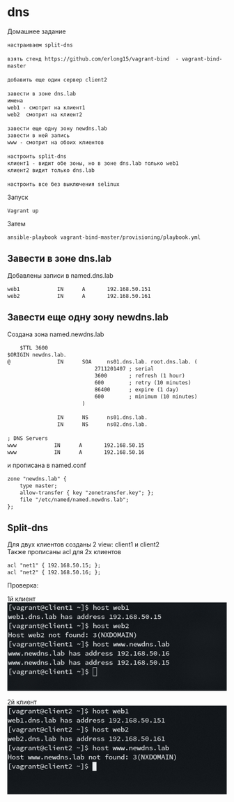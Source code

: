 # dns


Домашнее задание

    настраиваем split-dns

    взять стенд https://github.com/erlong15/vagrant-bind  - vagrant-bind-master

    добавить еще один сервер client2     

    завести в зоне dns.lab 
    имена
    web1 - смотрит на клиент1
    web2  смотрит на клиент2

    завести еще одну зону newdns.lab  
    завести в ней запись
    www - смотрит на обоих клиентов

    настроить split-dns  
    клиент1 - видит обе зоны, но в зоне dns.lab только web1  
    клиент2 видит только dns.lab    

    настроить все без выключения selinux





Запуск 

    Vagrant up

Затем 

    ansible-playbook vagrant-bind-master/provisioning/playbook.yml


## Завести в зоне dns.lab   
Добавлены записи в named.dns.lab

    web1            IN      A       192.168.50.151
    web2            IN      A       192.168.50.161


 ## Завести еще одну зону newdns.lab  
Создана зона named.newdns.lab 

        $TTL 3600
    $ORIGIN newdns.lab.
    @               IN      SOA     ns01.dns.lab. root.dns.lab. (
                                2711201407 ; serial
                                3600       ; refresh (1 hour)
                                600        ; retry (10 minutes)
                                86400      ; expire (1 day)
                                600        ; minimum (10 minutes)
                            )

                    IN      NS      ns01.dns.lab.
                    IN      NS      ns02.dns.lab.

    ; DNS Servers
    www            IN      A       192.168.50.15
    www            IN      A       192.168.50.16

и прописана в named.conf

    zone "newdns.lab" {
        type master;
        allow-transfer { key "zonetransfer.key"; };
        file "/etc/named/named.newdns.lab";
    };

## Split-dns
Для двух клиентов созданы 2 view: client1 и client2  
Также прописаны acl для 2х клиентов


    acl "net1" { 192.168.50.15; };
    acl "net2" { 192.168.50.16; };



Проверка:


1й клиент       
![](https://github.com/MaxOOOOON/dns/blob/main/pictures/Screenshot_20211024_125302.png)  


2й клиент       
![](https://github.com/MaxOOOOON/dns/blob/main/pictures/Screenshot_20211024_125317.png)  
